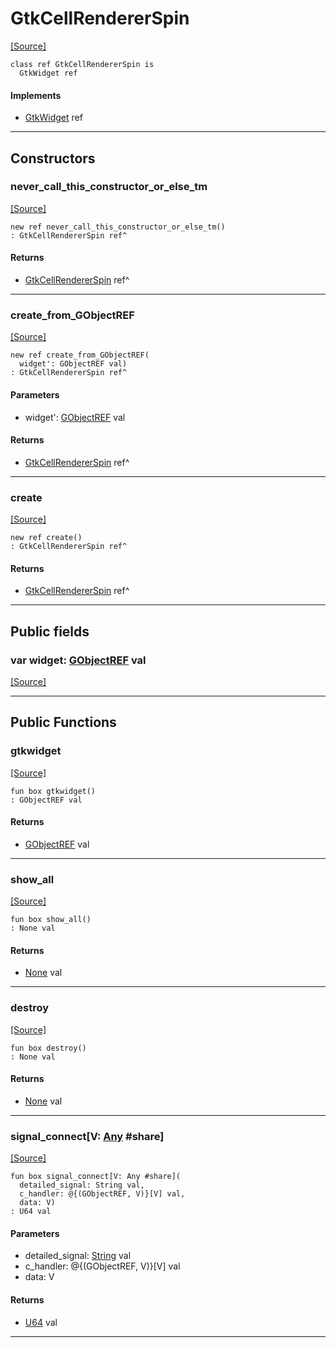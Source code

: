 # GtkCellRendererSpin
<span class="source-link">[[Source]](src/gtk3/GtkCellRendererSpin.md#L6)</span>
```pony
class ref GtkCellRendererSpin is
  GtkWidget ref
```

#### Implements

* [GtkWidget](gtk3-GtkWidget.md) ref

---

## Constructors

### never_call_this_constructor_or_else_tm
<span class="source-link">[[Source]](src/gtk3/GtkCellRendererSpin.md#L10)</span>


```pony
new ref never_call_this_constructor_or_else_tm()
: GtkCellRendererSpin ref^
```

#### Returns

* [GtkCellRendererSpin](gtk3-GtkCellRendererSpin.md) ref^

---

### create_from_GObjectREF
<span class="source-link">[[Source]](src/gtk3/GtkCellRendererSpin.md#L13)</span>


```pony
new ref create_from_GObjectREF(
  widget': GObjectREF val)
: GtkCellRendererSpin ref^
```
#### Parameters

*   widget': [GObjectREF](gtk3-..-gobject-GObjectREF.md) val

#### Returns

* [GtkCellRendererSpin](gtk3-GtkCellRendererSpin.md) ref^

---

### create
<span class="source-link">[[Source]](src/gtk3/GtkCellRendererSpin.md#L17)</span>


```pony
new ref create()
: GtkCellRendererSpin ref^
```

#### Returns

* [GtkCellRendererSpin](gtk3-GtkCellRendererSpin.md) ref^

---

## Public fields

### var widget: [GObjectREF](gtk3-..-gobject-GObjectREF.md) val
<span class="source-link">[[Source]](src/gtk3/GtkCellRendererSpin.md#L7)</span>



---

## Public Functions

### gtkwidget
<span class="source-link">[[Source]](src/gtk3/GtkCellRendererSpin.md#L9)</span>


```pony
fun box gtkwidget()
: GObjectREF val
```

#### Returns

* [GObjectREF](gtk3-..-gobject-GObjectREF.md) val

---

### show_all
<span class="source-link">[[Source]](src/gtk3/GtkWidget.md#L4)</span>


```pony
fun box show_all()
: None val
```

#### Returns

* [None](builtin-None.md) val

---

### destroy
<span class="source-link">[[Source]](src/gtk3/GtkWidget.md#L7)</span>


```pony
fun box destroy()
: None val
```

#### Returns

* [None](builtin-None.md) val

---

### signal_connect\[V: [Any](builtin-Any.md) #share\]
<span class="source-link">[[Source]](src/gtk3/GtkWidget.md#L10)</span>


```pony
fun box signal_connect[V: Any #share](
  detailed_signal: String val,
  c_handler: @{(GObjectREF, V)}[V] val,
  data: V)
: U64 val
```
#### Parameters

*   detailed_signal: [String](builtin-String.md) val
*   c_handler: @{(GObjectREF, V)}[V] val
*   data: V

#### Returns

* [U64](builtin-U64.md) val

---

